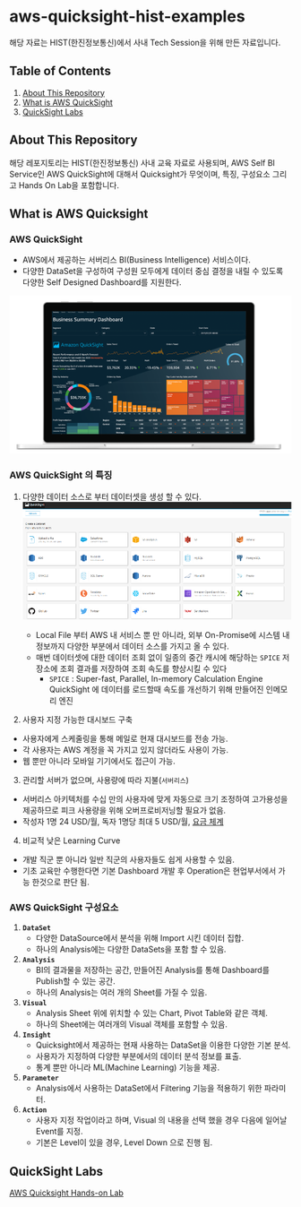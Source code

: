 # aws-quicksight-hist-examples

해당 자료는 HIST(한진정보통신)에서 사내 Tech Session을 위해 만든 자료입니다. 

## Table of Contents
1. [About This Repository](#About)
2. [What is AWS QuickSight](#Whatis)
3. [QuickSight Labs](#Labs)


## About This Repository <a name="About"></a>
해당 레포지토리는 HIST(한진정보통신) 사내 교육 자료로 사용되며, AWS Self BI Service인 AWS QuickSight에 대해서 Quicksight가 무엇이며, 특징, 구성요소 그리고 Hands On Lab을 포함합니다. 


## What is AWS Quicksight <a name="Whatis"> </a>
### AWS QuickSight
- AWS에서 제공하는 서버리스 BI(Business Intelligence) 서비스이다.
- 다양한 DataSet을 구성하여 구성원 모두에게 데이터 중심 결정을 내릴 수 있도록 다양한 Self Designed Dashboard를 지원한다.

![img1](./img/about/img1.png)

### AWS QuickSight 의 특징
1.	다양한 데이터 소스로 부터 데이터셋을 생성 할 수 있다.
![img2](./img/about/img2.png)
    
    - Local File 부터 AWS 내 서비스 뿐 만 아니라, 외부 On-Promise에 시스템 내 정보까지 다양한 부분에서 데이터 소스를 가지고 올 수 있다.
    - 매번 데이터셋에 대한 데이터 조회 없이 일종의 중간 캐시에 해당하는 `SPICE` 저장소에 조회 결과를 저장하여 조회 속도를 향상시킬 수 있다
        - `SPICE` : Super-fast, Parallel, In-memory Calculation Engine    
                    QuickSight 에 데이터를 로드할때 속도를 개선하기 위해 만들어진 인메모리 엔진

2.	사용자 지정 가능한 대시보드 구축
- 사용자에게 스케줄링을 통해 메일로 현재 대시보드를 전송 가능.
- 각 사용자는 AWS 계정을 꼭 가지고 있지 않더라도 사용이 가능. 
- 웹 뿐만 아니라 모바일 기기에서도 접근이 가능.

3.	관리할 서버가 없으며, 사용량에 따라 지불(`서버리스`)
- 서버리스 아키텍처를 수십 만의 사용자에 맞게 자동으로 크기 조정하여 고가용성을 제공하므로 피크 사용량을 위해 오버프로비저닝할 필요가 없음.
- 작성자 1명 24 USD/월, 독자 1명당 최대 5 USD/월, [요금 체계](https://aws.amazon.com/ko/quicksight/pricing/)

4.	비교적 낮은 Learning Curve
- 개발 직군 뿐 아니라 일반 직군의 사용자들도 쉽게 사용할 수 있음.
- 기초 교육만 수행한다면 기본 Dashboard 개발 후 Operation은 현업부서에서 가능 한것으로 판단 됨.

### AWS QuickSight 구성요소
1. **`DataSet`**
    - 다양한 DataSource에서 분석을 위해 Import 시킨 데이터 집합.
    - 하나의 Analysis에는 다양한 DataSets을 포함 할 수 있음.
2. **`Analysis`**
    - BI의 결과물을 저장하는 공간, 만들어진 Analysis를 통해 Dashboard를 Publish할 수 있는 공간.
    - 하나의 Analysis는 여러 개의 Sheet를 가질 수 있음.
3. **`Visual`**
    - Analysis Sheet 위에 위치할 수 있는 Chart, Pivot Table와 같은 객체.
    - 하나의 Sheet에는 여러개의 Visual 객체를 포함할 수 있음.
4. **`Insight`**
    - Quicksight에서 제공하는 현재 사용하는 DataSet을 이용한 다양한 기본 분석.
    - 사용자가 지정하여 다양한 부분에서의 데이터 분석 정보를 표출.
    - 통계 뿐만 아니라 ML(Machine Learning) 기능을 제공.
5. **`Parameter`**
    - Analysis에서 사용하는 DataSet에서 Filtering 기능을 적용하기 위한 파라미터.
6. **`Action`**
    - 사용자 지정 작업이라고 하며, Visual 의 내용을 선택 했을 경우 다음에 일어날 Event를 지정.
    - 기본은 Level이 있을 경우, Level Down 으로 진행 됨.

## QuickSight Labs <a name="Labs"> </a>

[AWS Quicksight Hands-on Lab](./documents/quicksight-labs-hist.md)
